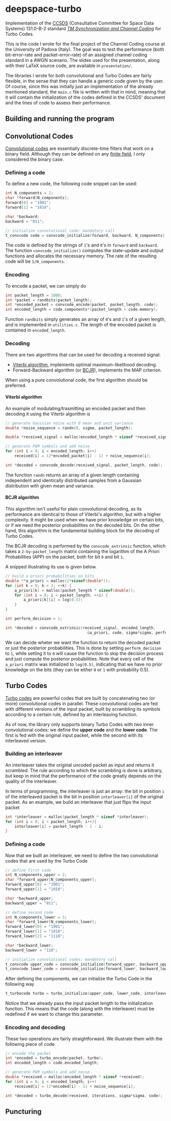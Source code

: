 # deepspace-turbo
Implementation of the [CCSDS](https://public.ccsds.org/default.aspx) (Consultative Committee for Space Data Systems) 131.0-B-2 standard [_TM Synchronization and Channel Coding_](https://github.com/geeanlooca/deepspace-turbo/blob/master/standard.pdf) for Turbo Codes.

This is the code I wrote for the final project of the Channel Coding course at the University of Padova (Italy). The goal was to test the performance (both bit-error-rate and packet-error-rate) of an assigned channel coding standard in a AWGN scenario. The slides used for the presentation, along with their LaTeX source code, are available in `presentation/`. 

The libraries I wrote for both convolutional and Turbo Codes are fairly flexible, in the sense that they can handle a generic code given by the user.
Of course, since this was initially just an implementation of the already mentioned standard, the `main.c` file is written with that in mind, meaning that it will contain the initialization of the codes defined in the CCSDS' document and the lines of code to assess their performance.

## Building and running the program

## Convolutional Codes
[Convolutional codes](https://en.wikipedia.org/wiki/Convolutional_code) are essentially discrete-time filters that work on a binary field. Although they can be defined on any [finite field](https://en.wikipedia.org/wiki/Finite_field), I only considered the binary case.

### Defining a code
To define a new code, the following code snippet can be used:

```C
int N_components = 2;
char *forward[N_components];
forward[0] = "1001";
forward[1] = "1010";

char *backward;
backward = "011";

// initialize convolutional code: mandatory call
t_convcode code = convcode_initialize(forward, backward, N_components);
```

The code is defined by the strings of `1`'s and `0`'s in `forward` and `backward`. The function `convcode_initialize()` computes the state-update and output functions and allocates the necessary memory. The rate of the resulting code will be `1/N_components`. 

### Encoding
To encode a packet, we can simply do
```C
int packet_length = 1000;
int *packet = randbits(packet_length);
int *encoded_packet = convcode_encode(packet, packet_length, code);
int encoded_length = code.components*(packet_length + code.memory);
```

Function `randbits` simply generates an array of `0`'s and `1`'s of a given length, and is implemented in `utilities.c`. The length of the encoded packet is contained in `encoded_length`.

### Decoding
There are two algorithms that can be used for decoding a received signal:
* [Viterbi algorithm](https://en.wikipedia.org/wiki/Viterbi_decoder), implements optimal maximum-likelihood decoding.
* Forward-Backward algorithm (or [BCJR](http://ieeexplore.ieee.org/document/1055186/)), implements the MAP criterion.

When using a pure convolutional code, the first algorithm should be preferred. 

#### Viterbi algorithm
An example of modulating/trasmitting an encoded packet and then decoding it using the Viterbi algorithm is

```C
// generate Gaussian noise with 0 mean and unit variance
double *noise_sequence = randn(0, sigma, packet_length);

double *received_signal = malloc(encoded_length * sizeof *received_signal);

// generate PAM symbols and add noise
for (int i = 0; i < encoded_length; i++)
    received[i] = (2*encoded_packet[i] - 1) + noise_sequence[i];

int *decoded = convcode_decode(received_signal, packet_length, code);

```
The function `randn` returns an array of a given length containing independent and identically distributed samples from a Gaussian distribution with given mean and variance.

#### BCJR algorithm
This algorithm isn't useful for plain convolutional decoding, as its performance are identical to those of Viterbi's algorithm, but with a higher complexity. It might be used when we have prior knowledge on certain bits, or if we need the posterior probabilities on the decoded bits. On the other hand, this algorithm is the fundamental building block for the decoding of Turbo Codes.

The BCJR decoding is performed by the `convcode_extrinsic` function, which takes a `2-by-packet_length` matrix containing the logarithm of the A Priori Probabilities (APP) on the packet, both for bit `0` and bit `1`.


A snipped illustrating its use is given below.
```C
// build a priori probabilities on bits
double **a_priori = malloc(2*sizeof(double*));
for (int k = 0; k < 2; ++k) {
    a_priori[k] = malloc(packet_length * sizeof(double));
    for (int i = 0; i < packet_length; ++i) {
        a_priori[k][i] = log(0.5);
    }
}

int perform_decision = 1;

int *decoded = convcode_extrinsic(received_signal, encoded_length,
                                    &a_priori, code, sigma*sigma, perform_decision);
```

We can decide wheter we want the function to return the decoded packet or just the posterior probabilities. This is done by setting `perform_decision` to `1`, while setting it to `0` will cause the function to skip the decision process and just compute the posterior probabilities. Note that every cell of the `a_priori` matrix was initialized to `log(0.5)`, indicating that we have no prior knowledge on the bits (they can be either `0` or `1` with probability 0.5).

## Turbo Codes
[Turbo codes](https://en.wikipedia.org/wiki/Turbo_code) are powerful codes that are built by concatenating two (or more) convolutional codes in parallel. These convolutional codes are fed with different versions of the input packet, built by scrambling its symbols according to a certain rule, defined by an interleaving function.

As of now, the library only supports binary Turbo Codes with two inner convolutional codes: we define the **upper code** and the **lower code**. The first is fed with the original input packet, while the second with its interleaved version.

### Building an interleaver
An interleaver takes the original uncoded packet as input and returns it scrambled. The rule according to which the scrambling is done is arbitrary, but keep in mind that the performance of the code greatly depends on the quality of the interleaver.

In terms of programming, the interleaver is just an array: the bit in position `i` of the interleaved packet is the bit in position `interleaver[i]` of the original packet.
As an example, we build an interleaver that just flips the input packet
```C
int *interleaver = malloc(packet_length * sizeof *interleaver);
for (int i = 0; i < packet_length; i++){
    interleaver[i] = packet_length - 1 - i;
}
```

### Defining a code
Now that we built an interleaver, we need to define the two convolutional codes that are used by the Turbo Code
```C
// define first code
int N_components_upper = 2;
char *forward_upper[N_components_upper];
forward_upper[0] = "1001";
forward_upper[1] = "1010";

char *backward_upper;
backward_upper = "011";

// define second code
int N_components_lower = 3;
char *forward_lower[N_components_lower];
forward_lower[0] = "1001";
forward_lower[1] = "1010";
forward_lower[2] = "1110";

char *backward_lower;
backward_lower = "110";

// initialize convolutional codes: mandatory call
t_convcode upper_code = convcode_initialize(forward_upper, backward_upper, N_components_upper);
t_convcode lower_code = convcode_initialize(forward_lower, backward_lower, N_components_lower);
```
After defining the components, we can initialize the Turbo Code in the following way
```C
t_turbocode turbo = turbo_initialize(upper_code, lower_code, interleaver, packet_length);
```
Notice that we already pass the input packet length to the initialization function. This means that the code (along with the interleaver) must be redefined if we want to change this parameter.

### Encoding and decoding
These two operations are fairly straightforward. We illustrate them with the following piece of code

```C
// encode the packet
int *encoded = turbo_encode(packet, turbo);
int encoded_length = code.encoded_length;

// generate PAM symbols and add noise
double *received = malloc(encoded_length * sizeof *received);
for (int i = 0; i < encoded_length; i++)
    received[i] = (2*encoded[i] - 1) + noise_sequence[i];

int *decoded = turbo_decode(received, iterations, sigma*sigma, code);
```

## Puncturing
